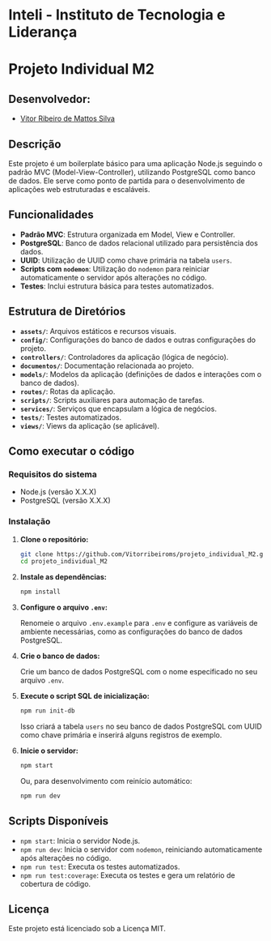 # Inteli - Instituto de Tecnologia e Liderança  
# Projeto Individual M2

##  Desenvolvedor:

- [Vitor Ribeiro de Mattos Silva](https://www.linkedin.com/in/vitor-ribeiro-2822a932a/)


## Descrição

Este projeto é um boilerplate básico para uma aplicação Node.js seguindo o padrão MVC (Model-View-Controller), utilizando PostgreSQL como banco de dados. Ele serve como ponto de partida para o desenvolvimento de aplicações web estruturadas e escaláveis.

## Funcionalidades

- **Padrão MVC**: Estrutura organizada em Model, View e Controller.
- **PostgreSQL**: Banco de dados relacional utilizado para persistência dos dados.
- **UUID**: Utilização de UUID como chave primária na tabela `users`.
- **Scripts com `nodemon`**: Utilização do `nodemon` para reiniciar automaticamente o servidor após alterações no código.
- **Testes**: Inclui estrutura básica para testes automatizados.

##  Estrutura de Diretórios

- **`assets/`**: Arquivos estáticos e recursos visuais.
- **`config/`**: Configurações do banco de dados e outras configurações do projeto.
- **`controllers/`**: Controladores da aplicação (lógica de negócio).
- **`documentos/`**: Documentação relacionada ao projeto.
- **`models/`**: Modelos da aplicação (definições de dados e interações com o banco de dados).
- **`routes/`**: Rotas da aplicação.
- **`scripts/`**: Scripts auxiliares para automação de tarefas.
- **`services/`**: Serviços que encapsulam a lógica de negócios.
- **`tests/`**: Testes automatizados.
- **`views/`**: Views da aplicação (se aplicável).

##  Como executar o código

### Requisitos do sistema

- Node.js (versão X.X.X)
- PostgreSQL (versão X.X.X)

### Instalação

1. **Clone o repositório:**

   ```bash
   git clone https://github.com/Vitorribeiroms/projeto_individual_M2.git
   cd projeto_individual_M2
   ```

2. **Instale as dependências:**

   ```bash
   npm install
   ```

3. **Configure o arquivo `.env`:**

   Renomeie o arquivo `.env.example` para `.env` e configure as variáveis de ambiente necessárias, como as configurações do banco de dados PostgreSQL.

4. **Crie o banco de dados:**

   Crie um banco de dados PostgreSQL com o nome especificado no seu arquivo `.env`.

5. **Execute o script SQL de inicialização:**

   ```bash
   npm run init-db
   ```

   Isso criará a tabela `users` no seu banco de dados PostgreSQL com UUID como chave primária e inserirá alguns registros de exemplo.

6. **Inicie o servidor:**

   ```bash
   npm start
   ```

   Ou, para desenvolvimento com reinício automático:

   ```bash
   npm run dev
   ```

## Scripts Disponíveis

- `npm start`: Inicia o servidor Node.js.
- `npm run dev`: Inicia o servidor com `nodemon`, reiniciando automaticamente após alterações no código.
- `npm run test`: Executa os testes automatizados.
- `npm run test:coverage`: Executa os testes e gera um relatório de cobertura de código.

## Licença

Este projeto está licenciado sob a Licença MIT.